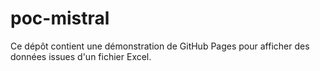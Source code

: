# poc-mistral

Ce dépôt contient une démonstration de GitHub Pages pour afficher des données issues d'un fichier Excel.